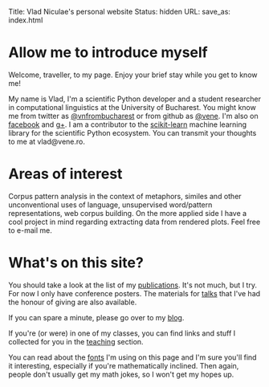 Title: Vlad Niculae's  personal website
Status: hidden
URL: 
save_as: index.html

# Allow me to introduce myself
Welcome, traveller, to my page. Enjoy your brief stay while you get to
know me!

My name is Vlad, I'm a scientific Python developer and a student researcher
in computational linguistics at the University of Bucharest. You might know me
from twitter as [@vnfrombucharest](https://www.twitter.com/vnfrombucharest) or
from github as [@vene](https://www.github.com/vene). I'm also on 
[facebook](https://www.facebook.com/vlad.niculae) and
[g+](http://gplus.to/vladn). I am a contributor to the
[scikit-learn](http://scikit-learn.org) machine learning library for the
scientific Python ecosystem. You can transmit your thoughts to me at 
vlad<span style="display:none">hunter2</span>@vene.ro.

# Areas of interest 

Corpus pattern analysis in the context of metaphors, similes and other
unconventional uses of language, unsupervised word/pattern representations,
web corpus building. On the more applied side I have a cool project in mind
regarding extracting data from rendered plots. Feel free to e-mail me. 

# What's on this site?

You should take a look at the list of my [publications](papers.html). It's not
much, but I try. For now I only have conference posters. The materials for
[talks](talks.html) that I've had the honour of giving are also available.

If you can spare a minute, please go over to my [blog](blog/index.html).

If you're (or were) in one of my classes, you can find links and stuff I
collected for you in the [teaching](teaching.html) section.

You can read about the [fonts](fonts.html) I'm using on this page and I'm sure
you'll find it interesting, especially if you're mathematically inclined. Then
again, people don't usually get my math jokes, so I won't get my hopes up.
